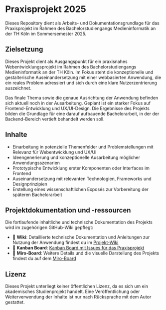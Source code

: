 # Praxisprojekt 2025

Dieses Repository dient als Arbeits- und Dokumentationsgrundlage für das Praxisprojekt im Rahmen des Bachelorstudiengangs Medieninformatik an der TH Köln im Sommersemester 2025.

## Zielsetzung

Dieses Projekt dient als Ausgangspunkt für ein praxisnahes Webentwicklungsprojekt im Rahmen des Bachelorstudiengangs Medieninformatik an der TH Köln. Im Fokus steht die konzeptionelle und gestalterische Auseinandersetzung mit einer webbasierten Anwendung, die ein reales Problem adressiert und sich durch eine klare Nutzerzentrierung auszeichnet.

Das finale Thema sowie die genaue Ausrichtung der Anwendung befinden sich aktuell noch in der Ausarbeitung. Geplant ist ein starker Fokus auf Frontend-Entwicklung und UX/UI-Design. Die Ergebnisse des Projekts bilden die Grundlage für eine darauf aufbauende Bachelorarbeit, in der der Backend-Bereich vertieft behandelt werden soll.

## Inhalte

- Einarbeitung in potenzielle Themenfelder und Problemstellungen mit Relevanz für Webentwicklung und UX/UI
- Ideengenerierung und konzeptionelle Ausarbeitung möglicher Anwendungsszenarien
- Prototypische Entwicklung erster Komponenten oder Interfaces im Frontend
- Auseinandersetzung mit relevanten Technologien, Frameworks und Designprinzipien
- Erstellung eines wissenschaftlichen Exposés zur Vorbereitung der späteren Bachelorarbeit

## Projektdokumentation und -ressourcen

Die fortlaufende inhaltliche und technische Dokumentation des Projekts wird im zugehörigen GitHub-Wiki gepflegt:

- 📄 **Wiki**: Detaillierte technische Dokumentation und Anleitungen zur Nutzung der Anwendung findest du im [Projekt-Wiki](https://github.com/ricardotimmr/praxisprojekt-2025/wiki)
- 📄 **Kanban Board**: [Kanban Board mit Issues für das Praxisprojekt](https://github.com/users/ricardotimmr/projects/5)
- 📄 **Miro-Board**: Weitere Details und die visuelle Darstellung des Projekts findest du auf dem [Miro-Board](https://miro.com/app/board/uXjVLCCKknk=)

## Lizenz

Dieses Projekt unterliegt keiner öffentlichen Lizenz, da es sich um ein akademisches Studienprojekt handelt. Eine Veröffentlichung oder Weiterverwendung der Inhalte ist nur nach Rücksprache mit dem Autor gestattet.
